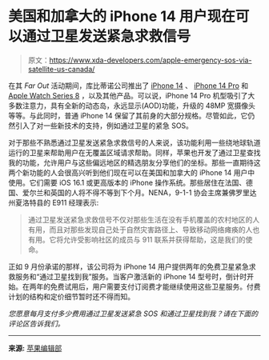 # 美国和加拿大的 iPhone 14 用户现在可以通过卫星发送紧急求救信号

> 原文：<https://www.xda-developers.com/apple-emergency-sos-via-satellite-us-canada/>

在其 *Far Out* 活动期间，库比蒂诺公司推出了 [iPhone 14](http://xda-developers.com/apple-iphone-14) 、 [iPhone 14 Pro](http://xda-developers.com/apple-iphone-14-pro) 和 [Apple Watch Series 8](http://xda-developers.com/apple-watch-series-8) ，以及其他产品。可以说，iPhone 14 Pro 机型吸引了大多数注意力，具有全新的动态岛，永远显示(AOD)功能，升级的 48MP 宽摄像头等等。与此同时，普通 iPhone 14 保留了其前身的大部分规格。尽管如此，它仍然引入了对一些新技术的支持，例如通过卫星的紧急 SOS。

对于那些不熟悉通过卫星发送紧急求救信号的人来说，该功能利用一些绕地球轨道运行的卫星来帮助用户在无覆盖区域请求帮助。同样，苹果也开发了通过卫星查找我的功能，允许用户与这些偏远地区的精选朋友分享他们的坐标。那些一直期待这两个新功能的人会很高兴听到他们现在可以在美国和加拿大的 iPhone 14 用户中使用。它们需要 iOS 16.1 或更高版本的 iPhone 操作系统。那些居住在法国、德国、爱尔兰和英国的人将不得不等到下个月。NENA，9-1-1 协会主席兼佛罗里达州夏洛特县的 E911 经理表示:

> 通过卫星发送紧急求救信号不仅对那些生活在没有手机覆盖的农村地区的人有用，而且对那些发现自己处于自然灾害路径上、导致移动网络瘫痪的人也有用。它将允许受影响社区的成员与 911 联系并获得帮助，这是我们的使命。

正如 9 月份承诺的那样，该公司将为 iPhone 14 用户提供两年的免费卫星紧急求救服务和“通过卫星找到我”服务。当客户激活新的 iPhone 14 型号时，倒计时开始。在两年的免费试用后，用户需要支付订阅费才能继续使用这些卫星服务。付费计划的结构和定价细节暂时还不得而知。

*您愿意每月支付多少费用通过卫星发送紧急 SOS 和通过卫星找到我？请在下面的评论区告诉我们。*

* * *

**来源:** [苹果编辑部](https://www.apple.com/newsroom/2022/11/emergency-sos-via-satellite-available-today-on-iphone-14-lineup/)